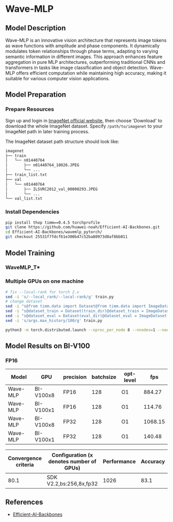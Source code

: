 # Wave-MLP

## Model Description

Wave-MLP is an innovative vision architecture that represents image tokens as wave functions with amplitude and phase
components. It dynamically modulates token relationships through phase terms, adapting to varying semantic information
in different images. This approach enhances feature aggregation in pure MLP architectures, outperforming traditional
CNNs and transformers in tasks like image classification and object detection. Wave-MLP offers efficient computation
while maintaining high accuracy, making it suitable for various computer vision applications.

## Model Preparation

### Prepare Resources

Sign up and login in [ImageNet official website](https://www.image-net.org/index.php), then choose 'Download' to
download the whole ImageNet dataset. Specify `/path/to/imagenet` to your ImageNet path in later training process.

The ImageNet dataset path structure should look like:

```bash
imagenet
├── train
│   └── n01440764
│       ├── n01440764_10026.JPEG
│       └── ...
├── train_list.txt
├── val
│   └── n01440764
│       ├── ILSVRC2012_val_00000293.JPEG
│       └── ...
└── val_list.txt
```

### Install Dependencies

```bash
pip install thop timm==0.4.5 torchprofile
git clone https://github.com/huawei-noah/Efficient-AI-Backbones.git
cd Efficient-AI-Backbones/wavemlp_pytorch/
git checkout 25531f7fdcf61e300b47c52ba80973d0af8bb011
```

## Model Training

### WaveMLP_T*

### Multiple GPUs on one machine

```bash
# fix --local-rank for torch 2.x
sed -i 's/--local_rank/--local-rank/g' train.py
# change dataset
sed -i "s@from timm.data import Dataset@from timm.data import ImageDataset@" train.py
sed -i "s@dataset_train = Dataset(train_dir)@dataset_train = ImageDataset(train_dir)@" train.py
sed -i "s@dataset_eval = Dataset(eval_dir)@dataset_eval = ImageDataset(eval_dir)@" train.py
sed -i 's/args.max_history/100/g' train.py

python3 -m torch.distributed.launch --nproc_per_node 8 --nnodes=1 --node_rank=0 train.py /your_path_to/imagenet/ --output /your_path_to/output/  --model WaveMLP_T_dw --sched cosine --epochs 300 --opt adamw -j 8 --warmup-lr 1e-6 --mixup .8 --cutmix 1.0 --model-ema --model-ema-decay 0.99996 --aa rand-m9-mstd0.5-inc1 --color-jitter 0.4 --warmup-epochs 5 --opt-eps 1e-8 --repeated-aug --remode pixel --reprob 0.25 --amp --lr 1e-3 --weight-decay .05 --drop 0 --drop-path 0.1 -b 128
```

## Model Results on BI-V100

### FP16

| Model    | GPU       | precision | batchsize | opt-level | fps     |
|----------|-----------|-----------|-----------|-----------|---------|
| Wave-MLP | BI-V100x8 | FP16      | 128       | O1        | 884.27  |
| Wave-MLP | BI-V100x1 | FP16      | 128       | O1        | 114.76  |
| Wave-MLP | BI-V100x8 | FP32      | 128       | O1        | 1068.15 |
| Wave-MLP | BI-V100x1 | FP32      | 128       | O1        | 140.48  |

| Convergence criteria | Configuration (x denotes number of GPUs) | Performance | Accuracy | Power（W） | Scalability | Memory utilization（G） | Stability |
|----------------------|------------------------------------------|-------------|----------|------------|-------------|-------------------------|-----------|
| 80.1                 | SDK V2.2,bs:256,8x,fp32                  | 1026        | 83.1     | 198\*8     | 0.98        | 29.4\*8                 | 1         |

## References

- [Efficient-AI-Backbones](https://github.com/huawei-noah/Efficient-AI-Backbones/blob/master/wavemlp_pytorch/)
